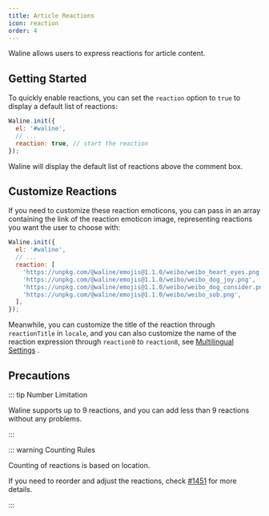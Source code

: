 ```yaml
---
title: Article Reactions
icon: reaction
order: 4
---
```


Waline allows users to express reactions for article content.

<!-- more -->

## Getting Started

To quickly enable reactions, you can set the `reaction` option to `true` to display a default list of reactions:

```js
Waline.init({
  el: '#waline',
  // ...
  reaction: true, // start the reaction
});
```

Waline will display the default list of reactions above the comment box.

## Customize Reactions

If you need to customize these reaction emoticons, you can pass in an array containing the link of the reaction emoticon image, representing reactions you want the user to choose with:

```js
Waline.init({
  el: '#waline',
  // ...
  reaction: [
    'https://unpkg.com/@waline/emojis@1.1.0/weibo/weibo_heart_eyes.png',
    'https://unpkg.com/@waline/emojis@1.1.0/weibo/weibo_dog_joy.png',
    'https://unpkg.com/@waline/emojis@1.1.0/weibo/weibo_dog_consider.png',
    'https://unpkg.com/@waline/emojis@1.1.0/weibo/weibo_sob.png',
  ],
});
```

Meanwhile, you can customize the title of the reaction through `reactionTitle` in `locale`, and you can also customize the name of the reaction expression through `reaction0` to `reaction8`, see [Multilingual Settings](./i18n.md) .

## Precautions

::: tip Number Limitation

Waline supports up to 9 reactions, and you can add less than 9 reactions without any problems.

:::

::: warning Counting Rules

Counting of reactions is based on location.

If you need to reorder and adjust the reactions, check [#1451](https://github.com/walinejs/waline/issues/1451#issuecomment-1264555264) for more details.

:::
